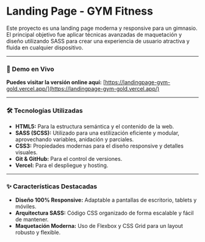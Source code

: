 # Landing Page - GYM Fitness

Este proyecto es una landing page moderna y responsive para un gimnasio. El principal objetivo fue aplicar técnicas avanzadas de maquetación y diseño utilizando SASS para crear una experiencia de usuario atractiva y fluida en cualquier dispositivo.

---

### 🚀 Demo en Vivo

**Puedes visitar la versión online aquí:** [https://landingpage-gym-gold.vercel.app/](https://landingpage-gym-gold.vercel.app/)

---

### 🛠️ Tecnologías Utilizadas

* **HTML5:** Para la estructura semántica y el contenido de la web.
* **SASS (SCSS):** Utilizado para una estilización eficiente y modular, aprovechando variables, anidación y parciales.
* **CSS3:** Propiedades modernas para el diseño responsive y detalles visuales.
* **Git & GitHub:** Para el control de versiones.
* **Vercel:** Para el despliegue y hosting.

---

### ✨ Características Destacadas

* **Diseño 100% Responsive:** Adaptable a pantallas de escritorio, tablets y móviles.
* **Arquitectura SASS:** Código CSS organizado de forma escalable y fácil de mantener.
* **Maquetación Moderna:** Uso de Flexbox y CSS Grid para un layout robusto y flexible.
